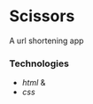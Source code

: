 #                                                   Scissors
A url shortening app 

### Technologies
* _html_
&
* _css_
